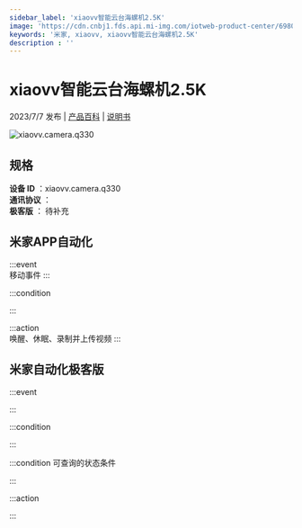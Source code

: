 ```yaml
---
sidebar_label: 'xiaovv智能云台海螺机2.5K'
image: 'https://cdn.cnbj1.fds.api.mi-img.com/iotweb-product-center/6980838cc65b327270cc56f5ea85f4d0_1685019774301.png?GalaxyAccessKeyId=AKVGLQWBOVIRQ3XLEW&Expires=9223372036854775807&Signature=aGf/xloaoglRP26l5o9m1VjhgIc='
keywords: '米家, xiaovv, xiaovv智能云台海螺机2.5K'
description : ''
---
```

# xiaovv智能云台海螺机2.5K

2023/7/7 发布 | [产品百科](https://home.mi.com/webapp/content/baike/product/index.html?model=xiaovv.camera.q330/) | [说明书](https://home.mi.com/views/introduction.html?model=xiaovv.camera.q330&region=cn)

![xiaovv.camera.q330](https://cdn.cnbj1.fds.api.mi-img.com/iotweb-product-center/6980838cc65b327270cc56f5ea85f4d0_1685019774301.png?GalaxyAccessKeyId=AKVGLQWBOVIRQ3XLEW&Expires=9223372036854775807&Signature=aGf/xloaoglRP26l5o9m1VjhgIc=)

## 规格  
> 
**设备 ID** ：xiaovv.camera.q330  
**通讯协议** ：  
**极客版**  ： 待补充 


## 米家APP自动化  

:::event  
移动事件
:::

:::condition  

:::

:::action   
唤醒、休眠、录制并上传视频
:::

## 米家自动化极客版  

:::event  

:::

:::condition  

:::

:::condition 可查询的状态条件  

:::

:::action  

:::

        
